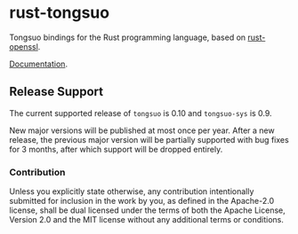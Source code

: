 # rust-tongsuo

Tongsuo bindings for the Rust programming language,
based on [rust-openssl](https://github.com/sfackler/rust-openssl).

[Documentation](https://docs.rs/openssl).

## Release Support

The current supported release of `tongsuo` is 0.10 and `tongsuo-sys` is 0.9.

New major versions will be published at most once per year. After a new
release, the previous major version will be partially supported with bug
fixes for 3 months, after which support will be dropped entirely.

### Contribution

Unless you explicitly state otherwise, any contribution intentionally
submitted for inclusion in the work by you, as defined in the Apache-2.0
license, shall be dual licensed under the terms of both the Apache License,
Version 2.0 and the MIT license without any additional terms or conditions.
